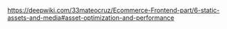 https://deepwiki.com/33mateocruz/Ecommerce-Frontend-part/6-static-assets-and-media#asset-optimization-and-performance
